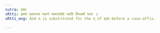 ```yaml
---
sutra: दश्च
vRtti: इदमो दकारस्य स्थाने मकारादेशो भवति विभक्तौ परतः ॥
vRtti_eng: And म् is substituted for the द् of इदम् before a case-affix.

---
```

